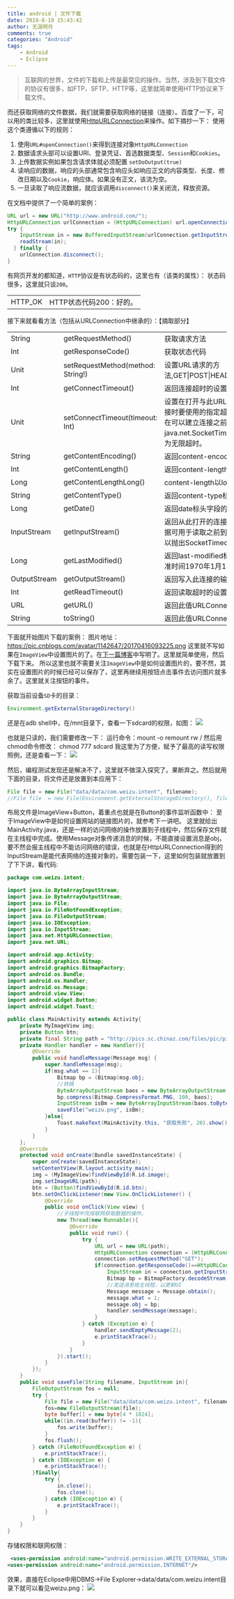 ```yaml
---
title: android | 文件下载
date: 2019-8-19 15:43:42
author: 无涯明月
comments: true
categories: "Android"
tags: 
    - Android
    - Eclipse
---
```

>互联网的世界，文件的下载和上传是最常见的操作。当然，涉及到下载文件的协议有很多，如FTP、SFTP、HTTP等，这里就简单使用HTTP协议来下载文件。


而还获取网络的文件数据，我们就需要获取网络的链接（连接）。百度了一下，可以用的类比较多，这里就使用[HttpURLConnection](https://developer.android.google.cn/reference/kotlin/java/net/HttpURLConnection?hl=en)来操作。如下摘抄一下：
使用这个类遵循以下的规则：
1. 使用`URL#openConnection()`来得到连接对象`HttpURLConnection`
2. 数据请求头部可以设置URI、登录凭证、首选数据类型、`Session`和`Cookies`。
3. 上传数据实例如果包含请求体就必须配置 `setDoOutput(true)`
4. 读响应的数据，响应的头部通常包含响应头如响应正文的内容类型、长度、修改日期以及`Cookie`，响应体。如果没有正文，该流为空。
5. 一旦读取了响应流数据，就应该调用`disconnect()`来关闭流，释放资源。

在文档中提供了一个简单的案例：
``` java
URL url = new URL("http://www.android.com/");
HttpURLConnection urlConnection = (HttpURLConnection) url.openConnection();
try {
    InputStream in = new BufferedInputStream(urlConnection.getInputStream());
    readStream(in);
  } finally {
    urlConnection.disconnect();
}
```

有网页开发的都知道，`HTTP`协议是有状态码的，这里也有（该类的属性）：
状态码很多，这里就只谈`200`。
<table><tr><td>HTTP_OK</td><td>HTTP状态代码200：好的。</td></tr></table>

接下来就看看方法（包括从URLConnection中继承的）：【摘取部分】
<table>
 <tr><td>String</td><td>getRequestMethod()</td><td>获取请求方法</td></tr>
 <tr><td>Int</td><td>getResponseCode()</td><td>获取状态代码</td></tr>
<tr><td>Unit</td><td>setRequestMethod(method: String!)</td><td>设置URL请求的方法,GET|POST|HEAD|OPTIONS|PUT|DELETE|TRACE</td></tr>
<tr><td>Int</td><td>getConnectTimeout()</td><td>返回连接超时的设置。0为无限超时。</td></tr>
<tr><td>Unit</td><td>setConnectTimeout(timeout: Int)</td><td>设置在打开与此URLConnection引用的资源的通信链接时要使用的指定超时值（以毫秒为单位）。如果超时在可以建立连接之前到期，则引发java.net.SocketTimeoutException。超时为零被解释为无限超时。</td></tr>
<tr><td>String</td><td>getContentEncoding()</td><td>返回content-encoding标头字段的值。</td></tr>
<tr><td>Int</td><td>getContentLength()</td><td>返回content-length标头字段的值。</td></tr>
<tr><td>Long</td><td>getContentLengthLong()</td><td>content-length以long形式返回标头字段的值。</td></tr>
<tr><td>String</td><td>getContentType()</td><td>返回content-type标头字段的值。</td></tr>
<tr><td>Long</td><td>getDate()</td><td>返回date标头字段的值。</td></tr>
<tr><td>InputStream</td><td>getInputStream()</td><td>返回从此打开的连接读取的输入流。如果读取超时在数据可用于读取之前到期，则在从返回的输入流读取时可以抛出SocketTimeoutException。</td></tr>
<tr><td>Long</td><td>getLastModified()</td><td>返回last-modified标头字段的值。结果是格林威治标准时间1970年1月1日以来的毫秒数。</td></tr>
<tr><td>OutputStream</td><td>getOutputStream()</td><td>返回写入此连接的输出流。</td></tr>
<tr><td>Int</td><td>getReadTimeout()</td><td>返回读取超时的设置。0为无限超时。</td></tr>
<tr><td>URL</td><td>getURL()</td><td>返回此值URLConnection的URL字段。</td></tr>
<tr><td>String</td><td>toString()</td><td>返回此值URLConnection的URL字段的字符串形式。</td></tr>
</table>


下面就开始图片下载的案例：
图片地址：https://pic.cnblogs.com/avatar/1142647/20170416093225.png
这里就不写如果在`ImageView`中设置图片的了。在[下一篇博客](/2019/08/android-12/)中写明了。这里就简单使用，然后下载下来。
所以这里也就不需要关注`ImageView`中是如何设置图片的，要不然，其实在设置图片的时候已经可以保存了，这里再继续用按钮点击事件去访问图片就多余了。这里就关注按钮的事件。

获取当前设备`SD`卡的目录：
``` java
Environment.getExternalStorageDirectory()
```

还是在adb shell中，在/mnt目录下，查看一下sdcard的权限，如图：
![](/images/201908/2019-08-20_165057.png)

也就是只读的，我们需要修改一下：
运行命令：mount -o remount rw /
然后用chmod命令修改： chmod 777 sdcard  我这里为了方便，赋予了最高的读写权限
照例，还是查看一下：
![](/images/201908/2019-08-20_165354.png)

然后，编程测试发现还是解决不了，这里就不做深入探究了。果断弃之。然后就用下面的目录，将文件还是放置到本应用下：
``` java
File file = new File("data/data/com.weizu.intent", filename);
//File file  = new File(Environment.getExternalStorageDirectory(), filename); //抛弃
```

布局文件是ImageView+Button，着重点也就是在Button的事件监听函数中：
至于ImageView中是如何设置网站的链接图片的，就参考下一讲吧。
这里就给出MainActivity.java，还是一样的访问网络的操作放置到子线程中，然后保存文件就在主线程中完成。使用Message对象传递消息的时候，不能直接设置消息是obj，要不然会报主线程中不能访问网络的错误，也就是在HttpURLConnection得到的InputStream是能代表网络的连接对象的，需要包装一下，这里如何包装就放置到了下下讲，看代码:
``` java
package com.weizu.intent;

import java.io.ByteArrayInputStream;
import java.io.ByteArrayOutputStream;
import java.io.File;
import java.io.FileNotFoundException;
import java.io.FileOutputStream;
import java.io.IOException;
import java.io.InputStream;
import java.net.HttpURLConnection;
import java.net.URL;

import android.app.Activity;
import android.graphics.Bitmap;
import android.graphics.BitmapFactory;
import android.os.Bundle;
import android.os.Handler;
import android.os.Message;
import android.view.View;
import android.widget.Button;
import android.widget.Toast;

public class MainActivity extends Activity{
	private MyImageView img;
	private Button btn;
	private final String path = "http://pics.sc.chinaz.com/files/pic/pic9/201811/bpic9300.jpg";
	private Handler handler = new Handler(){
		@Override
		public void handleMessage(Message msg) {
			super.handleMessage(msg);
			if(msg.what == 1){
				Bitmap bp = (Bitmap)msg.obj;
				//转换
				ByteArrayOutputStream baos = new ByteArrayOutputStream();
				bp.compress(Bitmap.CompressFormat.PNG, 100, baos);
				InputStream isBm = new ByteArrayInputStream(baos.toByteArray());
				saveFile("weizu.png", isBm);
			}else{
				Toast.makeText(MainActivity.this, "获取失败", 20).show();
			}
		}
	};
	@Override
	protected void onCreate(Bundle savedInstanceState) {
		super.onCreate(savedInstanceState);
		setContentView(R.layout.activity_main);
		img = (MyImageView)findViewById(R.id.image);
		img.setImageURL(path);
		btn = (Button)findViewById(R.id.btn);
		btn.setOnClickListener(new View.OnClickListener() {
			@Override
			public void onClick(View view) {
				//子线程中完成联网获取数据的操作。
				new Thread(new Runnable(){
					@Override
					public void run() {
						try {
							URL url = new URL(path);
							HttpURLConnection connection = (HttpURLConnection)url.openConnection();
							connection.setRequestMethod("GET");
							if(connection.getResponseCode()==HttpURLConnection.HTTP_OK){
								InputStream in = connection.getInputStream();
								Bitmap bp = BitmapFactory.decodeStream(in);
								//发送消息给主线程，以更新UI
								Message message = Message.obtain();
								message.what = 1;
								message.obj = bp;
								handler.sendMessage(message);
							}
						} catch (Exception e) {
							handler.sendEmptyMessage(2);
							e.printStackTrace();
						}
					}
				}).start();
			}
		});
	}
	public void saveFile(String filename, InputStream in){
		FileOutputStream fos = null;
		try {
			File file = new File("data/data/com.weizu.intent", filename);
			fos=new FileOutputStream(file);
			byte buffer[] = new byte[4 * 1024];
			while((in.read(buffer)) != -1){
				fos.write(buffer);
			}
			fos.flush();
		} catch (FileNotFoundException e) {
			e.printStackTrace();
		} catch (IOException e) {
			e.printStackTrace();
		}finally{
			try {
				in.close();
				fos.close();
			} catch (IOException e) {
				e.printStackTrace();
			}
		}
	}
}
```


存储权限和联网权限：
``` xml
 <uses-permission android:name="android.permission.WRITE_EXTERNAL_STORAGE"/>
<uses-permission android:name="android.permission.INTERNET"/>
```


效果，直接在Eclipse中用DBMS->File Explorer->data/data/com.weizu.intent目录下就可以看见weizu.png：
![](/images/201908/2019-08-21_213335.png)

 





